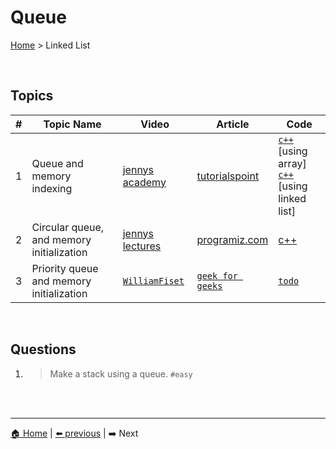 # Queue

[Home](./index.md) > Linked List

<br>

## Topics

| # | Topic Name | Video | Article | Code |
|-|-|-|-|-|
| 1 | Queue and memory indexing | [jennys academy](https://www.youtube.com/watch?v=zp6pBNbUB2U) | [tutorialspoint](https://www.tutorialspoint.com/data_structures_algorithms/dsa_queue.htm) | [`c++`](https://github.com/The-IT-Crew/Interview-Maze/blob/main/Data%20Structures/Queue/queue.cpp) [using array] <br> [`c++`](https://github.com/The-IT-Crew/Interview-Maze/blob/main/Data%20Structures/Queue/queue.cpp) [using linked list] |
| 2 | Circular queue, and memory initialization | [jennys lectures](https://www.youtube.com/watch?v=dn01XST9-bI) | [programiz.com](https://www.programiz.com/dsa/circular-queue#:~:text=A%20circular%20queue%20is%20the,limitation%20of%20the%20normal%20queue.) | [c++](https://github.com/The-IT-Crew/Interview-Maze/blob/main/Data%20Structures/Queue/circular_queue.cpp) |
| 3 | Priority queue and memory initialization | [`WilliamFiset`](https://www.youtube.com/watch?v=wptevk0bshY) | [`geek for geeks`](https://www.geeksforgeeks.org/priority-queue-set-1-introduction/) | [`todo`]() |

<br>

## Questions

1. > Make a stack using a queue. `#easy`


<br>
<br>

----
[🏠 Home](./index.md) | 
[⬅️ previous](./stack.md) | 
➡️ Next